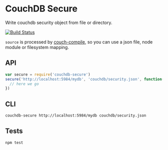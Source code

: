 # CouchDB Secure
Write couchdb security object from file or directory.

[![Build
Status](https://travis-ci.org/eHealthAfrica/couchdb-secure.svg?branch=master)](https://travis-ci.org/eHealthAfrica/couchdb-secure)

`source` is processed by [couch-compile](https://github.com/jo/couch-compile),
so you can use a json file, node module or filesystem mapping.

## API

```js
var secure = require('couchdb-secure')
secure('http://localhost:5984/mydb', 'couchdb/security.json', function(error, response) {
  // here we go
})
```

## CLI

```sh
couchdb-secure http://localhost:5984/mydb couchdb/security.json
```

## Tests
```sh
npm test
```
